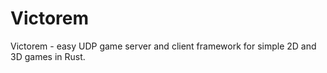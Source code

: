 # Victorem
Victorem - easy UDP game server and client framework for simple 2D and 3D games in Rust.
